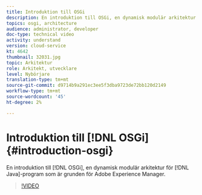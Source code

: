 ```yaml
---
title: Introduktion till OSGi
description: En introduktion till OSGi, en dynamisk modulär arkitektur för Java-applikationer som är grunden för Adobe Experience Manager.
topics: osgi, architecture
audience: administrator, developer
doc-type: technical video
activity: understand
version: cloud-service
kt: 4642
thumbnail: 32031.jpg
topic: Arkitektur
role: Arkitekt, utvecklare
level: Nybörjare
translation-type: tm+mt
source-git-commit: d9714b9a291ec3ee5f3dba9723de72bb120d2149
workflow-type: tm+mt
source-wordcount: '45'
ht-degree: 2%

---
```



# Introduktion till [!DNL OSGi] {#introduction-osgi}

En introduktion till [!DNL OSGi], en dynamisk modulär arkitektur för [!DNL Java]-program som är grunden för Adobe Experience Manager.

>[!VIDEO](https://video.tv.adobe.com/v/32031/?quality=12&learn=on)
